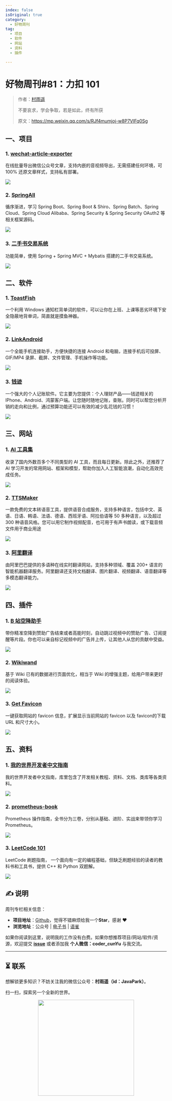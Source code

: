```yaml
---
index: false
isOriginal: true
category:
  - 好物周刊
tag:
  - 项目
  - 软件
  - 网站
  - 资料
  - 插件

---
```


# 好物周刊#81：力扣 101

> 作者：[村雨遥](https://github.com/cunyu1943)
> 
> 不要哀求，学会争取，若是如此，终有所获
> 
> 原文：https://mp.weixin.qq.com/s/RJf4mumjoj-w8P7VlFq0Sg

## 一、项目

### 1. [wechat-article-exporter](https://github.com/jooooock/wechat-article-exporter)

在线批量导出微信公众号文章，支持内嵌的音视频导出，无需搭建任何环境，可 100% 还原文章样式，支持私有部署。

![](assets/1102-1108/1730765053650-3e32ece2-f563-4da4-be26-08a18e43672e.webp)

### 2. [SpringAll](https://github.com/wuyouzhuguli/SpringAll)

循序渐进，学习 Spring Boot、Spring Boot & Shiro、Spring Batch、Spring Cloud、Spring Cloud Alibaba、Spring Security & Spring Security OAuth2 等相关框架源码。

![](assets/1102-1108/1730765014413-4780c31c-9583-43c3-bc8a-0e2add83e621.webp)

### 3. [二手书交易系统](https://github.com/DanielLin07/bookshop)

功能简单，使用 Spring + Spring MVC + Mybatis 搭建的二手书交易系统。

![](assets/1102-1108/1730765559919-e45e8a28-147a-4e67-ace7-1c19c06df2f5.webp)

## 二、软件

### 1. [ToastFish](https://github.com/Uahh/ToastFish)

一个利用 Windows 通知栏背单词的软件，可以让你在上班、上课等恶劣环境下安全隐蔽地背单词，简直就是摸鱼神器。

![](assets/1102-1108/1730765908971-ed732c69-7a2c-4951-aa7f-6029146b52b2.webp)

### 2. [LinkAndroid](https://github.com/modstart-lib/linkandroid)

一个全能手机连接助手，方便快捷的连接 Android 和电脑，连接手机后可投屏、GIF/MP4 录屏、截屏、文件管理、手机操作等功能。

![](assets/1102-1108/1730766276653-9e2c8188-8dde-4919-b1c4-057325104fbd.webp)

### 3. [钱迹](https://qianjiapp.com/)

一个强大的个人记账软件。它主要为您提供：个人理财产品——钱迹相关的 IPhone、Android、鸿蒙客户端。让您随时随地记账，查账。同时可以帮您分析开销的走向和比例，通过预算功能还可以有效的减少乱花钱的习惯！

![](assets/1102-1108/1730804246804-cecebcdc-f8e8-4ffa-88fa-d5b0327c2582.webp)

## 三、网站

### 1. [AI 工具集](https://ai-bot.cn)

收录了国内外数百多个不同类型的 AI 工具，而且每日更新。除此之外，还推荐了 AI 学习开发的常用网站、框架和模型，帮助你加入人工智能浪潮，自动化高效完成任务。

![](assets/1102-1108/1730160306271-f8b1e4b2-7e62-4f06-b5d3-524492fb8d55.webp)

### 2. [TTSMaker](https://ttsmaker.cn)

一款免费的文本转语音工具，提供语音合成服务，支持多种语言，包括中文、英语、日语、韩语、法语、德语、西班牙语、阿拉伯语等 50 多种语言，以及超过 300 种语音风格。您可以用它制作视频配音，也可用于有声书朗读，或下载音频文件用于商业用途

![](assets/1102-1108/1730805672981-e50caed1-e8f5-49fb-9bb3-c88d5359f6a0.webp)

### 3. [阿里翻译](https://translate.alibaba.com)

由阿里巴巴提供的多语种在线实时翻译网站，支持多种领域、覆盖 200+ 语言的智能机器翻译服务。阿里翻译还支持文档翻译、图片翻译、视频翻译、语音翻译等多模态翻译能力。

![](assets/1102-1108/1730805828664-7be67438-0b15-479c-a389-e2df8e9b6ff6.webp)

## 四、插件

### 1. [B 站空降助手](https://chromewebstore.google.com/detail/b站空降助手/eaoelafamejbnggahofapllmfhlhajdd)

带你精准空降到赞助广告结束或者高能时刻，自动跳过视频中的赞助广告、订阅提醒等片段。你也可以亲自标记视频中的广告并上传，让其他人从您的贡献中受益。

![](assets/1102-1108/1730764803856-8ee363dd-3323-4533-9ffd-cfa6fa59c324.webp)

### 2. [Wikiwand](https://chromewebstore.google.com/detail/wikiwand-wikipedia-and-be/emffkefkbkpkgpdeeooapgaicgmcbolj)

基于 Wiki 已有的数据进行页面优化，相当于 Wiki 的增强主题，给用户带来更好的阅读体验。

![](assets/1102-1108/1730852188601-4bdcb738-1475-41c2-8144-1ca1a1c769ea.webp)

### 3. [Get Favicon](https://chromewebstore.google.com/detail/get-favicon/gpipahagclehninhhjkhbkliinfofnhe)

一键获取网站的 favicon 信息，扩展显示当前网站的 favicon 以及 favicon的下载 URL 和尺寸大小。

![](assets/1102-1108/1730852473061-dffd2025-b623-43ad-b02c-277880ddd889.webp)

## 五、资料

### 1. [我的世界开发者中文指南](https://github.com/mouse0w0/MinecraftDeveloperGuide)

我的世界开发者中文指南，库里包含了开发相关教程、资料、文档、类库等各类资料。

![](assets/1102-1108/1730765395921-c3460128-edd5-4823-b32f-51fd672040c6.webp)

### 2. [prometheus-book](https://github.com/yunlzheng/prometheus-book)

Prometheus 操作指南，全书分为三卷，分别从基础、进阶、实战来带领你学习 Prometheus。

![](assets/1102-1108/1730851774171-60c5c30a-7805-4a90-b7a3-19b13dc05610.webp)

### 3. [LeetCode 101](https://github.com/changgyhub/leetcode_101)

LeetCode 刷题指南， 一个面向有一定的编程基础，但缺乏刷题经验的读者的教科书和工具书，提供 C++ 和 Python 双题解。

![](assets/1102-1108/1730851991539-af68b515-b3c0-409b-bbfb-a98fb04c53eb.webp)

## ✍️ 说明

周刊专栏相关信息：

- **项目地址**：[Github](https://github.com/cunyu1943/weekly)，觉得不错麻烦给我一个**Star**，感谢 ❤️
- **浏览地址**：公众号 | [电子书](https://cunyu1943.github.io/weekly) | [语雀](https://yuque.com/cunyu1943/weekly)

如果你阅读到这里，说明我的工作没有白费。如果你想推荐项目/网站/软件/资源，欢迎提交 **[issue](https://github.com/cunyu1943/weekly/issues)** 或者添加我 **个人微信：coder_cunYu** 与我交流。

---

## ⏳ 联系

想解锁更多知识？不妨关注我的微信公众号：**村雨遥（id：JavaPark）**。

扫一扫，探索另一个全新的世界。

<center>
<img src="/contact/contact.png" width="300">
</center>


